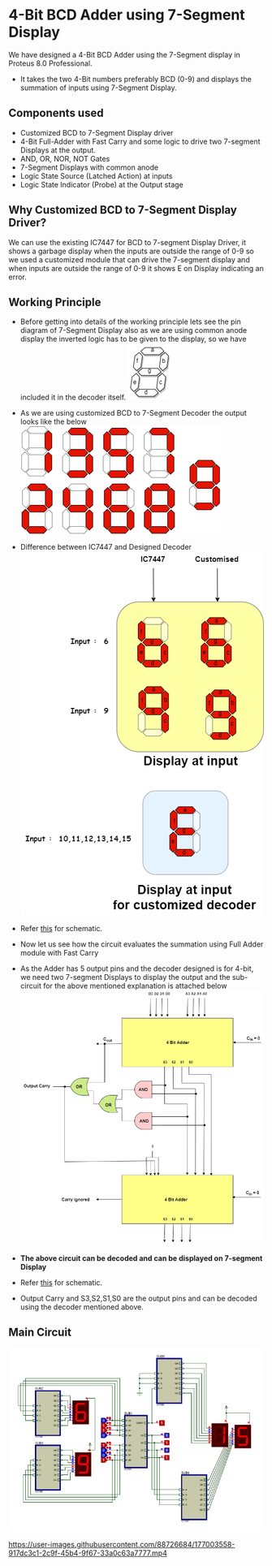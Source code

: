 # 4-Bit BCD Adder using 7-Segment Display

We have designed a 4-Bit BCD Adder using the 7-Segment display in Proteus 8.0 Professional.

- It takes the two 4-Bit numbers preferably BCD (0-9) and displays the summation of inputs using 7-Segment Display.

## Components used

- Customized BCD to 7-Segment Display driver
- 4-Bit Full-Adder with Fast Carry and some logic to drive two 7-segment Displays at the output.
- AND, OR, NOR, NOT Gates 
- 7-Segment Displays with common anode
- Logic State Source (Latched Action) at inputs
- Logic State Indicator (Probe) at the Output stage 

##  Why Customized BCD to 7-Segment Display Driver?
We can use the existing IC7447 for BCD to 7-segment Display Driver, it shows a garbage display when the inputs are outside the range of 0-9 so we used a customized module that can drive the 7-segment display and when inputs are outside the range of 0-9 it shows E on Display indicating an error.

## Working Principle
- Before getting into details of the working principle lets see the pin diagram of 7-Segment Display also as we are using common anode display the inverted logic has to be given to the display, so we have included it in the decoder itself.
![Pin Diagram for 7-Segment Display](images/7-segment-Display.png) 
- As we are using customized BCD to 7-Segment Decoder the output looks like the below
![7-Segment Display](images/Customized-Display.png)
- Difference between IC7447 and Designed Decoder 
![Differnce IC7447 and Customised](images/Difference7447-Customised.png)

- Refer [this](Schematics/BCD-to-7-Segment-Decoder.pdf) for schematic.

- Now let us see how the circuit evaluates the summation using Full Adder module with Fast Carry
  
- As the Adder has 5 output pins and the decoder designed is for 4-bit, we need two 7-segment Displays to display the output and the sub-circuit for the above mentioned explanation is attached below
![Adder Circuit](images/adder-circuit.png)
- **The above circuit can be decoded and can be displayed on 7-segment Display**
- Refer [this](Schematics/BCD-Adder-to-Drive-two-7-Segment-Displays.pdf) for schematic.
- Output Carry and S3,S2,S1,S0 are the output pins and can be decoded using the decoder mentioned above.

## Main Circuit
![Main Circuit](images/main-circuit.png)



https://user-images.githubusercontent.com/88726684/177003558-917dc3c1-2c9f-45b4-9f67-33a0c63a7777.mp4

